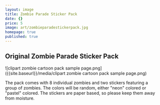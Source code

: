```yaml
---
layout: image
title: Zombie Parade Sticker Pack
date: {}
price: 5
image: art/zombieparadestickerpack.jpg
homepage: true
published: true
---
```


## Original Zombie Parade Sticker Pack

![clipart zombie cartoon pack sample page.png]({{site.baseurl}}/media/clipart zombie cartoon pack sample page.png)

The pack comes with 8 individual zombies and two stickers featuring a group of zombies. The colors will be random, either "neon" colored or "pastel" colored. The stickers are paper based, so please keep them away from moisture.
